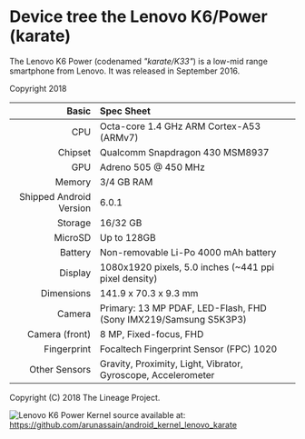 Device tree the Lenovo K6/Power (karate)
==================================================

The Lenovo K6 Power (codenamed _"karate/K33"_) is a low-mid range smartphone from Lenovo.
It was released in September 2016.

Copyright 2018

Basic   | Spec Sheet
-------:|:-------------------------
CPU     | Octa-core 1.4 GHz ARM Cortex-A53 (ARMv7)
Chipset | Qualcomm Snapdragon 430 MSM8937
GPU     | Adreno 505 @ 450 MHz
Memory  | 3/4 GB RAM
Shipped Android Version | 6.0.1
Storage | 16/32 GB
MicroSD | Up to 128GB
Battery | Non-removable Li-Po 4000 mAh battery
Display | 1080x1920 pixels, 5.0 inches (~441 ppi pixel density)
Dimensions | 141.9 x 70.3 x 9.3 mm
Camera  | Primary: 13 MP PDAF, LED-Flash, FHD (Sony IMX219/Samsung S5K3P3) 
Camera (front)	| 8 MP, Fixed-focus, FHD
Fingerprint | Focaltech Fingerprint Sensor (FPC) 1020
Other Sensors | Gravity, Proximity, Light, Vibrator, Gyroscope, Accelerometer


Copyright (C) 2018 The Lineage Project.

![Lenovo K6 Power](http://i.imgur.com/lTgLIRg.jpg "Lenovo K6 Power")
Kernel source available at: https://github.com/arunassain/android_kernel_lenovo_karate